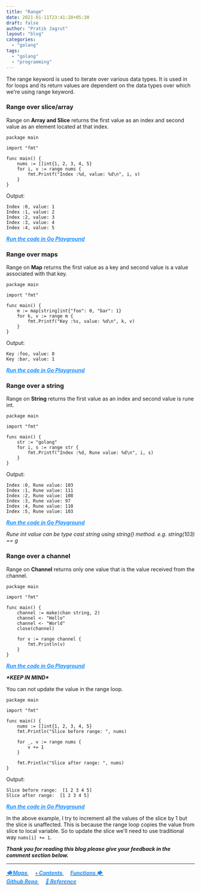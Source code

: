 ```yaml
---
title: "Range"
date: 2021-01-11T23:41:28+05:30
draft: false
author: "Pratik Jagrut"
layout: "blog"
categories:
  - "golang"
tags:
  - "golang"
  - "programming"
---
```


The range keyword is used to iterate over various data types. It is used in for loops and its return values are dependent on the data types over which we're using range keyword.

### Range over slice/array

Range on **Array and Slice** returns the first value as an index and second value as an element located at that index.
```
package main

import "fmt"

func main() {
	nums := []int{1, 2, 3, 4, 5}
	for i, v := range nums {
		fmt.Printf("Index :%d, value: %d\n", i, v)
	}
}
```
Output:
```
Index :0, value: 1
Index :1, value: 2
Index :2, value: 3
Index :3, value: 4
Index :4, value: 5
```
***<a href="https://play.golang.org/p/WwdJkWeMfpA" style="color:DodgerBlue" target="_blank">Run the code in Go Playground</a>***

### Range over maps

Range on **Map** returns the first value as a key and second value is a value associated with that key.

```
package main

import "fmt"

func main() {
	m := map[string]int{"foo": 0, "bar": 1}
	for k, v := range m {
		fmt.Printf("Key :%s, value: %d\n", k, v)
	}
}
```
Output:
```
Key :foo, value: 0
Key :bar, value: 1
```
***<a href="https://play.golang.org/p/DA_QyJzPFB7" style="color:DodgerBlue" target="_blank">Run the code in Go Playground</a>***

### Range over a string

Range on **String** returns the first value as an index and second value is rune int.

```
package main

import "fmt"

func main() {
	str := "golang"
	for i, s := range str {
		fmt.Printf("Index :%d, Rune value: %d\n", i, s)
	}
}
```
Output:
```
Index :0, Rune value: 103
Index :1, Rune value: 111
Index :2, Rune value: 108
Index :3, Rune value: 97
Index :4, Rune value: 110
Index :5, Rune value: 103
```
***<a href="https://play.golang.org/p/lRFYbsOObFc" style="color:DodgerBlue" target="_blank">Run the code in Go Playground</a>***

*Rune int value can be type cast string using string() method. e.g. string(103) == g*

### Range over a channel

Range on **Channel** returns only one value that is the value received from the channel.

```
package main

import "fmt"

func main() {
	channel := make(chan string, 2)
	channel <- "Hello"
	channel <- "World"
	close(channel)

	for v := range channel {
		fmt.Println(v)
	}
}
```
***<a href="https://play.golang.org/p/YPHa5RvPGbP" style="color:DodgerBlue" target="_blank">Run the code in Go Playground</a>***


***\*KEEP IN MIND\****

You can not update the value in the range loop.

```
package main

import "fmt"

func main() {
	nums := []int{1, 2, 3, 4, 5}
	fmt.Println("Slice before range: ", nums)

	for _, v := range nums {
		v += 1
	}

	fmt.Println("Slice after range: ", nums)
}
```
Output:
```
Slice before range:  [1 2 3 4 5]
Slice after range:  [1 2 3 4 5]
```
***<a href="https://play.golang.org/p/iGimIFCgcL_J" style="color:DodgerBlue" target="_blank">Run the code in Go Playground</a>***

In the above example, I try to increment all the values of the slice by 1 but the slice is unaffected. This is because the range loop copies the value from slice to local variable. So to update the slice we'll need to use traditional way `nums[i] += 1`.

***Thank you for reading this blog please give your feedback in the comment section below.***
<hr>

<a href="/blog/golang/maps">
  <b style="color:DodgerBlue">
    <i>🡄 Maps</i>
  </b>
</a> &emsp;

<a href="/blog/golang/contents">
  <b style="color:DodgerBlue">
    <i>• Contents</i>
  </b>
</a>  &emsp;

<a href="/blog/golang/functions">
    <b style="color:DodgerBlue">
        <i>Functions 🡆</i>
    </b>
</a>  &emsp;

<br>

<a href="https://github.com/pratikjagrut/go-tutorial" target="_blank">
  <b style="color:DodgerBlue" class="fab fa-github">
    <i>Github Repo</i>
  </b>
</a>  &emsp;

<a href="https://github.com/pratikjagrut/go-tutorial/blob/master/REFERENCE.md" target="_blank">
  <b style="color:DodgerBlue">
    <i>&#128279; Reference</i>
  </b>
</a>